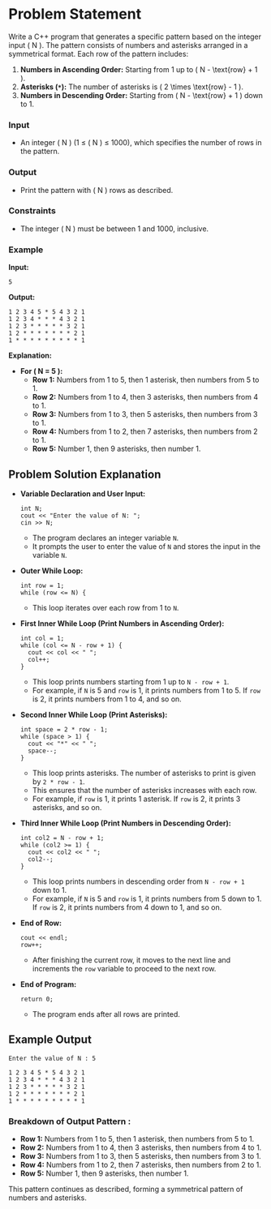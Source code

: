 # Problem Statement

Write a C++ program that generates a specific pattern based on the integer input \( N \). The pattern consists of numbers and asterisks arranged in a symmetrical format. Each row of the pattern includes:

1. **Numbers in Ascending Order:** Starting from 1 up to \( N - \text{row} + 1 \).
2. **Asterisks (`*`):** The number of asterisks is \( 2 \times \text{row} - 1 \).
3. **Numbers in Descending Order:** Starting from \( N - \text{row} + 1 \) down to 1.

### Input

- An integer \( N \) (1 ≤ \( N \) ≤ 1000), which specifies the number of rows in the pattern.

### Output

- Print the pattern with \( N \) rows as described.

### Constraints

- The integer \( N \) must be between 1 and 1000, inclusive.

### Example

**Input:**
```
5
```

**Output:**
```
1 2 3 4 5 * 5 4 3 2 1
1 2 3 4 * * * 4 3 2 1
1 2 3 * * * * * 3 2 1
1 2 * * * * * * * 2 1
1 * * * * * * * * * 1
```

**Explanation:**

- **For \( N = 5 \):**
  - **Row 1:** Numbers from 1 to 5, then 1 asterisk, then numbers from 5 to 1.
  - **Row 2:** Numbers from 1 to 4, then 3 asterisks, then numbers from 4 to 1.
  - **Row 3:** Numbers from 1 to 3, then 5 asterisks, then numbers from 3 to 1.
  - **Row 4:** Numbers from 1 to 2, then 7 asterisks, then numbers from 2 to 1.
  - **Row 5:** Number 1, then 9 asterisks, then number 1.

## Problem Solution Explanation

- **Variable Declaration and User Input:**

    ```
    int N;
    cout << "Enter the value of N: ";
    cin >> N;
    ``` 

    - The program declares an integer variable `N`.
    - It prompts the user to enter the value of `N` and stores the input in the variable `N`.

- **Outer While Loop:**

    ```
    int row = 1;
    while (row <= N) {
    ```

    - This loop iterates over each row from 1 to `N`.

- **First Inner While Loop (Print Numbers in Ascending Order):**

    ```
    int col = 1;
    while (col <= N - row + 1) {
      cout << col << " ";
      col++;
    }
    ```

    - This loop prints numbers starting from 1 up to `N - row + 1`.
    - For example, if `N` is 5 and `row` is 1, it prints numbers from 1 to 5. If `row` is 2, it prints numbers from 1 to 4, and so on.

- **Second Inner While Loop (Print Asterisks):**

    ```
    int space = 2 * row - 1;
    while (space > 1) {
      cout << "*" << " ";
      space--;
    }
    ```

    - This loop prints asterisks. The number of asterisks to print is given by `2 * row - 1`.
    - This ensures that the number of asterisks increases with each row.
    - For example, if `row` is 1, it prints 1 asterisk. If `row` is 2, it prints 3 asterisks, and so on.

- **Third Inner While Loop (Print Numbers in Descending Order):**

    ```
    int col2 = N - row + 1;
    while (col2 >= 1) {
      cout << col2 << " ";
      col2--;
    }
    ```

    - This loop prints numbers in descending order from `N - row + 1` down to 1.
    - For example, if `N` is 5 and `row` is 1, it prints numbers from 5 down to 1. If `row` is 2, it prints numbers from 4 down to 1, and so on.

- **End of Row:**

    ```
    cout << endl;
    row++;
    ```

    - After finishing the current row, it moves to the next line and increments the `row` variable to proceed to the next row.

- **End of Program:**

    ```
    return 0;
    ```

    - The program ends after all rows are printed.


## Example Output

```
Enter the value of N : 5
```

  ```
  1 2 3 4 5 * 5 4 3 2 1
  1 2 3 4 * * * 4 3 2 1
  1 2 3 * * * * * 3 2 1
  1 2 * * * * * * * 2 1
  1 * * * * * * * * * 1
  ``` 

### Breakdown of Output Pattern :

-   **Row 1:** Numbers from 1 to 5, then 1 asterisk, then numbers from 5 to 1.
-   **Row 2:** Numbers from 1 to 4, then 3 asterisks, then numbers from 4 to 1.
-   **Row 3:** Numbers from 1 to 3, then 5 asterisks, then numbers from 3 to 1.
-   **Row 4:** Numbers from 1 to 2, then 7 asterisks, then numbers from 2 to 1.
-   **Row 5:** Number 1, then 9 asterisks, then number 1.

This pattern continues as described, forming a symmetrical pattern of numbers and asterisks.
